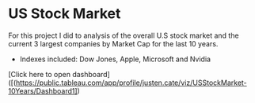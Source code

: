 # US Stock Market
For this project I did to analysis of the overall U.S stock market and the current 3 largest companies by Market Cap for the last 10 years. 

  - Indexes included: Dow Jones, Apple, Microsoft and Nvidia

[Click here to open dashboard]([(https://public.tableau.com/app/profile/justen.cate/viz/USStockMarket-10Years/Dashboard1])
